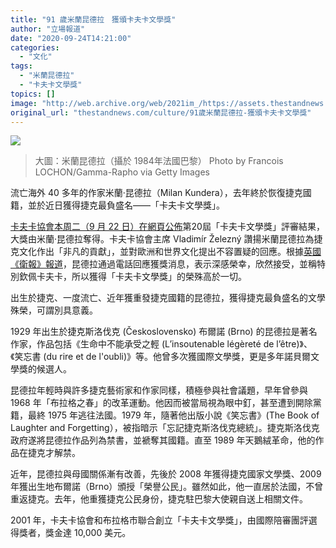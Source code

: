 ```yaml
---
title: "91 歲米蘭昆德拉　獲頒卡夫卡文學獎"
author: "立場報道"
date: "2020-09-24T14:21:00"
categories:
  - "文化"
tags:
  - "米蘭昆德拉"
  - "卡夫卡文學獎"
topics: []
image: "http://web.archive.org/web/2021im_/https://assets.thestandnews.com/media/photos/Untitled-1-01_8X7gi_abNYpqv.png"
original_url: "thestandnews.com/culture/91歲米蘭昆德拉-獲頒卡夫卡文學獎"
---
```

![](http://web.archive.org/web/2021im_/https://assets.thestandnews.com/media/photos/Untitled-1-01_8X7gi_abNYpqv.png)
> 大圖：米蘭昆德拉（攝於 1984年法國巴黎） Photo by Francois LOCHON/Gamma-Rapho via Getty Images

流亡海外 40 多年的作家米蘭·昆德拉（Milan Kundera），去年終於恢復捷克國籍，並於近日獲得捷克最負盛名——「卡夫卡文學獎」。

[卡夫卡協會本周二（9 月 22 日）在網頁公佈](http://web.archive.org/web/20211229132755/http://www.franzkafka-soc.cz/clanek/the-franz-kafka-prize-2020-for-milan-kundera/)第20屆「卡夫卡文學獎」評審結果，大獎由米蘭·昆德拉奪得。卡夫卡協會主席 Vladimír Železný 讚揚米蘭昆德拉為捷克文化作出「非凡的貢獻」，並對歐洲和世界文化提出不容置疑的回應。根據[英國《衛報》報道](http://web.archive.org/web/20211229132755/https://www.theguardian.com/books/2020/sep/22/milan-kundera-joyfully-accepts-czech-republics-franz-kafka-prize)，昆德拉通過電話回應獲獎消息，表示深感榮幸，欣然接受，並稱特別欽佩卡夫卡，所以獲得「卡夫卡文學獎」的榮殊高於一切。

出生於捷克、一度流亡、近年獲重發捷克國籍的昆德拉，獲得捷克最負盛名的文學殊榮，可謂別具意義。

1929 年出生於捷克斯洛伐克 (Československo) 布爾諾 (Brno) 的昆德拉是著名作家，作品包括《生命中不能承受之輕 (L’insoutenable légèreté de l’être)》、《笑忘書 (du rire et de l'oubli)》等。他曾多次獲國際文學獎，更是多年諾貝爾文學獎的候選人。

昆德拉年輕時與許多捷克藝術家和作家同樣，積極參與社會議題，早年曾參與 1968 年「布拉格之春」的改革運動。他因而被當局視為眼中釘，甚至遭到開除黨籍，最終 1975 年逃往法國。1979 年，隨著他出版小說《笑忘書》(The Book of Laughter and Forgetting），被指暗示「忘記捷克斯洛伐克總統」。捷克斯洛伐克政府遂將昆德拉作品列為禁書，並褫奪其國籍。直至 1989 年天鵝絨革命，他的作品在捷克才解禁。

近年，昆德拉與母國關係漸有改善，先後於 2008 年獲得捷克國家文學獎、2009年獲出生地布爾諾（Brno）頒授「榮譽公民」。雖然如此，他一直居於法國，不曾重返捷克。去年，他重獲捷克公民身份，捷克駐巴黎大使親自送上相關文件。

2001 年，卡夫卡協會和布拉格市聯合創立「卡夫卡文學獎」，由國際陪審團評選得獎者，獎金達 10,000 美元。